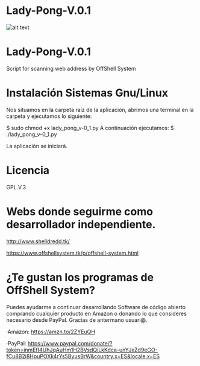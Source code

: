 # Lady-Pong-V.0.1
![alt text](https://images-na.ssl-images-amazon.com/images/I/71diu651v%2BL._SX522_.jpg)
# Lady-Pong-V.0.1
Script for scanning web address by OffShell System

# Instalación Sistemas Gnu/Linux
Nos situamos en la carpeta raíz de la aplicación, abrimos una terminal en la carpeta y ejecutamos lo siguiente:

$ sudo chmod +x lady_pong_v-0_1.py
A continuación ejecutamos:
$ ./lady_pong_v-0_1.py

La aplicación se iniciará.

# Licencia
GPL.V.3

# Webs donde seguirme como desarrollador independiente.

http://www.shelldredd.tk/

https://www.offshellsystem.tk/p/offshell-system.html

# ¿Te gustan los programas de OffShell System?
 Puedes ayudarme a continuar desarrollando Software de código abierto comprando cualquier producto en Amazon o donando lo que consideres necesario desde PayPal. Gracias de antermano usuari@.

·Amazon:
https://amzn.to/2ZYEuQH

·PayPal:
https://www.paypal.com/donate/?token=inmEfI4UhJqAuHm1H2BVsdQiLkKdca-unYJxZd9eGO-fCu8B2i8HpuPOXk4rYs5ByusBrW&country.x=ES&locale.x=ES

